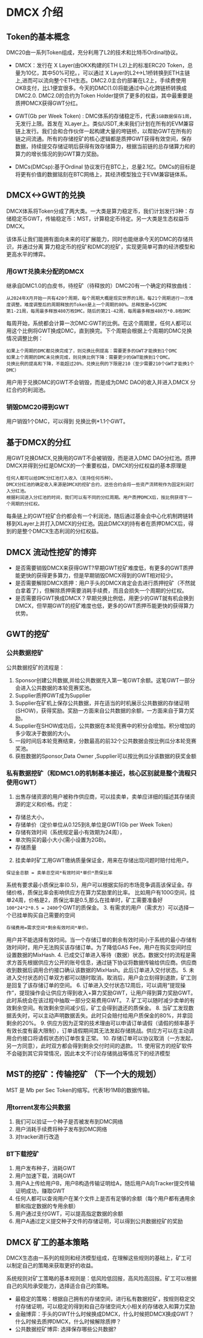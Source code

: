 # DMCX 介绍

## Token的基本概念

DMC20由一系列Token组成，充分利用了L2的技术和比特币Ordinal协议。

- DMCX：发行在 X Layer(由OKX构建的ETH L2)上的标准ERC20 Token，总量为10亿，其中50%可挖。，可以通过 X Layer的L2<->L1桥转换到ETH主链上,进而可以流向整个ETH生态。DMC2.0主合约部署在L2上，手续费使用OKB支付，比L1便宜很多。今天的DMC(1.0)将能通过中心化跨链桥转换成DMC2.0. DMC2.0的合约为Token Holder提供了更多的权益，其中最重要是质押DMCX获得GWT分红。

- GWT(Gb per Week Token) : DMC体系的存储稳定币，代表`1GB数据保存1周`，无发行上限。首发在 XLayer上。类似USDT,未来我们计划在所有的EVM兼容链上发行。我们会和合作伙伴一起构建大量的垮链桥，以帮助GWT在所有的链之间流通。所有的存储挖矿的核心逻辑都是质押GWT获得有效空间，保存数据，持续提交存储证明后获得有效存储算力，根据当前链的总存储算力和的算力的增长情况的到GWT算力奖励。

- DMCs(DMCsp):基于Ordinal 协议发行在BTC上，总量2.1亿。DMCs的目标是将更有价值的数据铭刻在BTC网络上，其经济模型独立于EVM兼容链体系。



## DMCX<->GWT的兑换

DMCX体系将Token分成了两大类。一大类是算力稳定币，我们计划发行3种：存储稳定币GWT，传输稳定币：MST，计算稳定币待定。另一大类是生态权益币DMCX。

该体系让我们能拥有面向未来的可扩展能力，同时也能继承今天的DMC的存储共识，并通过分离 算力稳定币的挖矿和DMC的挖矿，实现更简单可靠的经济模型和更高水平的博弈。


### 用GWT兑换未分配的DMCX

继承自DMC1.0的白皮书，待挖矿（待释放的）DMC20有一个确定的释放曲线：

```
从2024年X月开始一共有420个周期，每个周期大概是现实世界的1周。每21个周期进行一次难度调整。难度调整后的周期释放的Token是上一个周期的80%。总释放是=5亿DMC
第1-21周，每周最多释放480万枚DMC。随后的第21-42周，每周最多释放480万*0.8枚DMC
```

每周开始，系统都会计算一次DMC:GWT的比例。在这个周期里，任何人都可以用这个比例将GWT换成DMC，直到换完。下个周期会根据上个周期的DMC兑换情况调整比例：

```
如果上个周期的DMC都兑换完成了，则兑换比例提高：需要更多的GWT才能换到1个DMC
如果上个周期的DMC未兑换完成，则兑换比例下降：需要更少的GWT能换到1个DMC。
兑换比例的提高和下降，不能超过20%，兑换比例的下限是210（至少需要210个GWT才能换1个DMC）
```

用户用于兑换DMC的GWT不会销毁，而是成为DMC DAO的收入并进入DMCX 分红合约的利润池。

### 销毁DMC20得到GWT

用户销毁1个DMC，可以得到 兑换比例*1.1个GWT。

## 基于DMCX的分红

用GWT兑换DMCX,兑换用的GWT不会被销毁，而是进入DMC DAO分红池。质押DMCX并得到分红是DMCX的一个重要权益，DMCX的分红权益的基本原理是

```
任何人都可以给DMC分红池打入收入（支持任何币种）。
DMCX分红池的确定收入来源是DMCX的挖矿合约，这些合约会将一些资产流转税作为固定利润打入分红池。
根据利润进入分红池的时间，我们可以有不同的分红周期。用户质押DMCX后，按比例获得下一个周期的分红权。
```

每条链上的GWT挖矿合约都会有一个利润池，随后通过基金会中心化机制跨链转移到XLayer上并打入DMCX的分红池。因此DMCX的持有者在质押DMCX后，得到的是整个DMCX生态利润的分红权益。

## DMCX 流动性挖矿的博弈

- 是否需要销毁DMCX来获得GWT?早期GWT挖矿难度低，有更多的GWT质押能更快的获得更多算力，但是早期销毁DMCX得到的GWT相对较少。
- 是否需要解除DMCX质押：用户手头的DMCX肯定会去进行质押挖矿（不然就白拿着了），但解除质押需要消耗手续费，而且会损失一个周期的分红权。
- 是否需要将GWT换成DMCX？早期兑换比例低，用更少的GWT就有机会换到DMCX，但早期GWT的挖矿难度也低，更多的GWT质押币能更快的获得算力优势。

## GWT的挖矿

### 公共数据挖矿

公共数据挖矿的流程是：

1. Sponsor创建公共数据,并给公共数据充入第一笔GWT余额。这笔GWT一部分会进入公共数据的本轮竞赛奖池。
2. Supplier质押GWT成为Supplier
3. Supplier在矿机上保存公共数据，并在适当的时机展示公共数据的存储证明(SHOW)，获得奖励。奖励一方面来自公共数据的余额，一方面来自于算力奖励。
4. Supplier在SHOW成功后，公共数据在本轮竞赛中的积分会增加。积分增加的多少取决于数据的大小。
5. 一段时间后本轮竞赛结束，分数最高的前32个公共数据会按比例瓜分本轮竞赛奖池。
6. 获胜数据的Sponsor,Data Owner ,Supplier可以按比例瓜分该数据的获奖金额




### 私有数据挖矿（和DMC1.0的机制基本接近，核心区别就是整个流程只使用GWT）

1. 出售存储资源的用户被称作供应商，可以挂卖单，卖单应详细的描述其存储资源的定义和价格。约定：

- 存储总大小，
- 存储单价（定价单位从0.125到8,单位是GWT(Gb per Week Token）
- 存储有效时间（系统规定最小有效期为24周），
- 单次购买的最小大小(需小设置为2GB)。
- 存储质量

2. 挂卖单时矿工用GWT缴纳质量保证金，用来在存储出现问题时赔付给用户。

```
保证金总额 = 卖单总空间*有效时间*单价*质保比率
```

系统有要求最小质保比率(0.5)，用户可以根据实际的市场竞争调高该保证金。存储价格，质保比率会影响供应方在算力奖励里的比率。
比如用户有100G空间，挂单24周，价格是2，质保比率是0.5,那么在挂单时，矿工需要准备好 `100*24*2*0.5 = 2400`个GWT的质保金。
3. 有需求的用户（需求方）可以选择一个已挂单购买自己需要的空间

```
存储费用=需求空间*剩余有效时间*单价。
```

用户并不能选择有效时间。当一个存储订单的剩余有效时间小于系统的最小存储有效时间时，用户无法购买该存储订单。为了降低GAS Fee，用户在购买空间时应设置数据的MixHash.
4. 已成交订单进入等待（数据）状态。数据交付的流程是需求方首先根据供应方公开的账号信息，通过链下协议将数据传输给供应商。供应商收到数据后调用合约接口确认该数据的MixHash。此后订单进入交付状态。
5. 未进入交付状态的订单双方都可以随时取消。取消后，用户会立刻得到退款，矿工则是回复了该存储订单的空间。
6. 订单进入交付状态12周后，可以调用“提现操作”，提现操作会让供应方得到收入+算力奖励GWT，让用户得到算力奖励GWT。此时系统会在该过程中抽取一部分交易费用GWT。
7. 矿工可以随时减少卖单的有效剩余空间。有效剩余空间减少后，矿工会得到退还的质保金。
8. 当矿工发现数据丢失时，可以主动声明数据丢失。此时只会赔付给用户质保金的80%，并拿回剩余的20%。
9.	供应方因为正常的技术理由可以申请订单请假（请假的频率基于有效长度有最大限制），订单请假期间其无法发起存储挑战。供应方可以在主动调用合约接口将请假状态的订单恢复正常。
10.	存储订单可以协议取消（一方发起，另一方同意），此时双方都会得到剩余交付时间的退款。
11. 使用官方的挖矿软件不会碰到其它异常情况，因此本文不讨论存储挑战等情况下的经济模型


## MST的挖矿：传输挖矿 （下一个大的规划）

MST 是 Mb per Sec Token的缩写。代表1秒1MB的数据传输。

### 用torrent发布公共数据

1. 我们可以验证一个种子是否被发布到DMC网络
2. 用户消耗手续费将种子发布到DMC网络
3. 对tracker进行改造

### BT下载挖矿

1. 用户发布种子，消耗GWT
2. 用户加速下载，消耗GWT
3. 用户A上传给用户B，用户B构造传输证明给A，随后用户A向Tracker提交传输证明成功，赚取GWT
4. 任何人都可以查询用户在某个文件上是否有足够的余额（每个用户都有通用余额和指定数据的专用余额）
5. 用户通过支付GWT，可以提高指定数据的余额
6. 用户A通过定义提交种子文件的存储证明，可以得到公共数据挖矿的奖励


## DMCX 矿工的基本策略

DMCX生态由一系列的规则和经济模型组成，在理解这些规则的基础上，矿工可以制定自己的策略来获取更好的收益。

系统规则对矿工策略的基本规则是：低风险低回报，高风险高回报。矿工可以根据自己的风险承受能力，选择适合自己的策略。

- 最稳定的策略：根据自己拥有的存储空间，进行私有数据挖矿，按规则稳定交付存储证明，可以稳定的得到和自己存储空间大小相关的存储收入和算力奖励
- 金融博弈：手头的GWT什么时候换成DMCX，什么时候把DMCX换成GWT？什么时候去质押DMCX，什么时候解除质押？
- 公共数据挖矿博弈: 选择保存哪些公共数据? 








